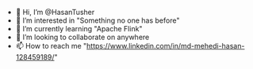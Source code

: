 - 👋 Hi, I’m @HasanTusher
- 👀 I’m interested in "Something no one has before"
- 🌱 I’m currently learning "Apache Flink"
- 💞️ I’m looking to collaborate on anywhere
- 📫 How to reach me "https://www.linkedin.com/in/md-mehedi-hasan-128459189/"

<!---
HasanTusher/HasanTusher is a ✨ special ✨ repository because its `README.md` (this file) appears on your GitHub profile.
You can click the Preview link to take a look at your changes.
--->
